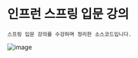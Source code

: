 <h1>인프런 스프링 입문 강의</h1>

```
스프링 입문 강의를 수강하며 정리한 소스코드입니다.
```

![image](https://github.com/amazon7737/spring_introduction/assets/76634341/80c19729-fbc0-4b83-839b-12764d8c9984)
